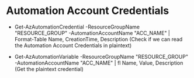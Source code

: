 # Automation Account Credentials

 - Get-AzAutomationCredential -ResourceGroupName "RESOURCE_GROUP" -AutomationAccountName "ACC_NAME" | Format-Table Name, CreationTime, Description (Check if we can read the Automation Account Credentials in plaintext)

 - Get-AzAutomationVariable -ResourceGroupName "RESOURCE_GROUP" -AutomationAccountName "ACC_NAME" | fl Name, Value, Description (Get the plaintext credential)

